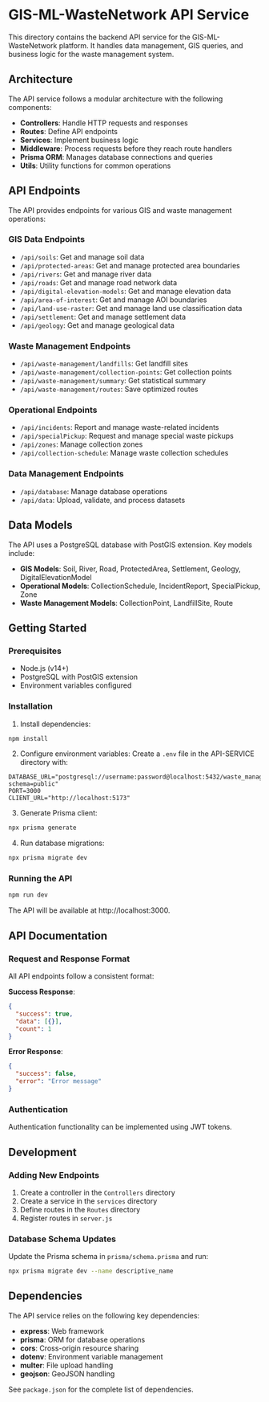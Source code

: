 # GIS-ML-WasteNetwork API Service

This directory contains the backend API service for the GIS-ML-WasteNetwork platform. It handles data management, GIS queries, and business logic for the waste management system.

## Architecture

The API service follows a modular architecture with the following components:

- **Controllers**: Handle HTTP requests and responses
- **Routes**: Define API endpoints
- **Services**: Implement business logic
- **Middleware**: Process requests before they reach route handlers
- **Prisma ORM**: Manages database connections and queries
- **Utils**: Utility functions for common operations

## API Endpoints

The API provides endpoints for various GIS and waste management operations:

### GIS Data Endpoints

- `/api/soils`: Get and manage soil data
- `/api/protected-areas`: Get and manage protected area boundaries
- `/api/rivers`: Get and manage river data
- `/api/roads`: Get and manage road network data
- `/api/digital-elevation-models`: Get and manage elevation data
- `/api/area-of-interest`: Get and manage AOI boundaries
- `/api/land-use-raster`: Get and manage land use classification data
- `/api/settlement`: Get and manage settlement data
- `/api/geology`: Get and manage geological data

### Waste Management Endpoints

- `/api/waste-management/landfills`: Get landfill sites
- `/api/waste-management/collection-points`: Get collection points
- `/api/waste-management/summary`: Get statistical summary
- `/api/waste-management/routes`: Save optimized routes

### Operational Endpoints

- `/api/incidents`: Report and manage waste-related incidents
- `/api/specialPickup`: Request and manage special waste pickups
- `/api/zones`: Manage collection zones
- `/api/collection-schedule`: Manage waste collection schedules

### Data Management Endpoints

- `/api/database`: Manage database operations
- `/api/data`: Upload, validate, and process datasets

## Data Models

The API uses a PostgreSQL database with PostGIS extension. Key models include:

- **GIS Models**: Soil, River, Road, ProtectedArea, Settlement, Geology, DigitalElevationModel
- **Operational Models**: CollectionSchedule, IncidentReport, SpecialPickup, Zone
- **Waste Management Models**: CollectionPoint, LandfillSite, Route

## Getting Started

### Prerequisites

- Node.js (v14+)
- PostgreSQL with PostGIS extension
- Environment variables configured

### Installation

1. Install dependencies:

```bash
npm install
```

2. Configure environment variables:
   Create a `.env` file in the API-SERVICE directory with:

```
DATABASE_URL="postgresql://username:password@localhost:5432/waste_management?schema=public"
PORT=3000
CLIENT_URL="http://localhost:5173"
```

3. Generate Prisma client:

```bash
npx prisma generate
```

4. Run database migrations:

```bash
npx prisma migrate dev
```

### Running the API

```bash
npm run dev
```

The API will be available at http://localhost:3000.

## API Documentation

### Request and Response Format

All API endpoints follow a consistent format:

**Success Response**:

```json
{
  "success": true,
  "data": [{}],
  "count": 1
}
```

**Error Response**:

```json
{
  "success": false,
  "error": "Error message"
}
```

### Authentication

Authentication functionality can be implemented using JWT tokens.

## Development

### Adding New Endpoints

1. Create a controller in the `Controllers` directory
2. Create a service in the `services` directory
3. Define routes in the `Routes` directory
4. Register routes in `server.js`

### Database Schema Updates

Update the Prisma schema in `prisma/schema.prisma` and run:

```bash
npx prisma migrate dev --name descriptive_name
```

## Dependencies

The API service relies on the following key dependencies:

- **express**: Web framework
- **prisma**: ORM for database operations
- **cors**: Cross-origin resource sharing
- **dotenv**: Environment variable management
- **multer**: File upload handling
- **geojson**: GeoJSON handling

See `package.json` for the complete list of dependencies.
